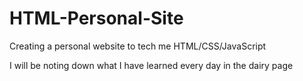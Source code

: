 # HTML-Personal-Site
 Creating a personal website to tech me HTML/CSS/JavaScript

 I will be noting down what I have learned every day in the dairy page
